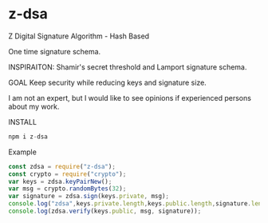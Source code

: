 # z-dsa
Z Digital Signature Algorithm - Hash Based

One time signature schema.

INSPIRAITON:
Shamir's secret threshold and Lamport signature schema.

GOAL
Keep security while reducing keys and signature size.

I am not an expert, but I would like to see opinions if experienced persons about my work.


INSTALL
```javascript
npm i z-dsa
```
Example
```javascript
const zdsa = require("z-dsa");
const crypto = require("crypto");
var keys = zdsa.keyPairNew();
var msg = crypto.randomBytes(32);
var signature = zdsa.sign(keys.private, msg);
console.log("zdsa",keys.private.length,keys.public.length,signature.length);
console.log(zdsa.verify(keys.public, msg, signature));
```
